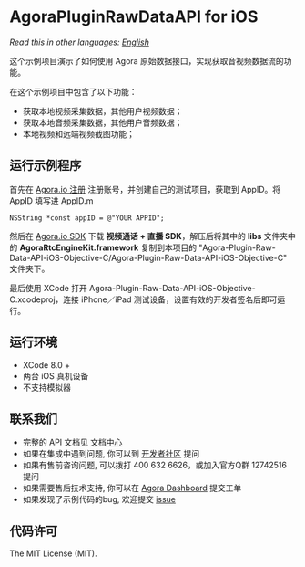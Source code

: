 # AgoraPluginRawDataAPI for iOS

*Read this in other languages: [English](README.md)*

这个示例项目演示了如何使用 Agora 原始数据接口，实现获取音视频数据流的功能。

在这个示例项目中包含了以下功能：

- 获取本地视频采集数据，其他用户视频数据；
- 获取本地音频采集数据，其他用户音频数据；
- 本地视频和远端视频截图功能；

## 运行示例程序
首先在 [Agora.io 注册](https://dashboard.agora.io/cn/signup/) 注册账号，并创建自己的测试项目，获取到 AppID。将 AppID 填写进 AppID.m

```
NSString *const appID = @"YOUR APPID"; 
```

然后在 [Agora.io SDK](https://www.agora.io/cn/download/) 下载 **视频通话 + 直播 SDK**，解压后将其中的 **libs** 文件夹中的 **AgoraRtcEngineKit.framework** 复制到本项目的 "Agora-Plugin-Raw-Data-API-iOS-Objective-C/Agora-Plugin-Raw-Data-API-iOS-Objective-C" 文件夹下。

最后使用 XCode 打开 Agora-Plugin-Raw-Data-API-iOS-Objective-C.xcodeproj，连接 iPhone／iPad 测试设备，设置有效的开发者签名后即可运行。

## 运行环境
* XCode 8.0 +
* 两台 iOS 真机设备
* 不支持模拟器

## 联系我们

- 完整的 API 文档见 [文档中心](https://docs.agora.io/cn/)
- 如果在集成中遇到问题, 你可以到 [开发者社区](https://dev.agora.io/cn/) 提问
- 如果有售前咨询问题, 可以拨打 400 632 6626，或加入官方Q群 12742516 提问
- 如果需要售后技术支持, 你可以在 [Agora Dashboard](https://dashboard.agora.io) 提交工单
- 如果发现了示例代码的bug, 欢迎提交 [issue](https://github.com/AgoraIO/Agora-iOS-Tutorial-Objective-C-1to1/issues)

## 代码许可

The MIT License (MIT).
